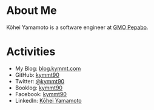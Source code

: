 # About Me

Kōhei Yamamoto is a software engineer at [GMO Pepabo](https://pepabo.com/).

# Activities

- My Blog: [blog.kymmt.com](http://blog.kymmt.com/)
- GitHub: [kymmt90](https://github.com/kymmt90)
- Twitter: [@kymmt90](https://twitter.com/kymmt90)
- Booklog: [kymmt90](http://booklog.jp/users/kymmt90)
- Facebook: [kymmt90](https://www.facebook.com/kymmt90)
- LinkedIn: [Kōhei Yamamoto](https://www.linkedin.com/in/kymmt90)
